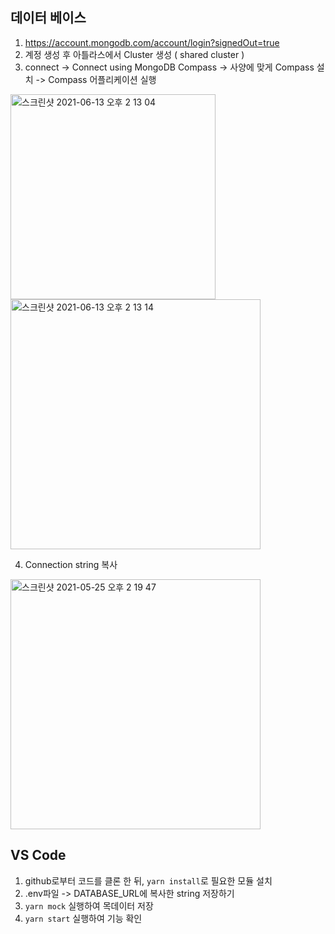 ## 데이터 베이스

1. https://account.mongodb.com/account/login?signedOut=true
2. 계정 생성 후 아틀라스에서 Cluster 생성 ( shared cluster )
3. connect -> Connect using MongoDB Compass -> 사양에 맞게 Compass 설치 -> Compass 어플리케이션 실행
<img width="328" alt="스크린샷 2021-06-13 오후 2 13 04" src="https://user-images.githubusercontent.com/55736594/122238241-f1defa00-cefa-11eb-8a25-6c773fd6029b.png">

<img width="400" alt="스크린샷 2021-06-13 오후 2 13 14" src="https://user-images.githubusercontent.com/55736594/122238332-028f7000-cefb-11eb-8c46-c20a7abae4a8.png">

4. Connection string 복사
<img width="400" alt="스크린샷 2021-05-25 오후 2 19 47" src="https://user-images.githubusercontent.com/55736594/119443267-48c23b00-bd64-11eb-8679-12bdc28820b6.png">


## VS Code

1. github로부터 코드를 클론 한 뒤, `yarn install`로 필요한 모듈 설치
2. .env파일 -> DATABASE_URL에 복사한 string 저장하기
3. `yarn mock` 실행하여 목데이터 저장
4. `yarn start` 실행하여 기능 확인
